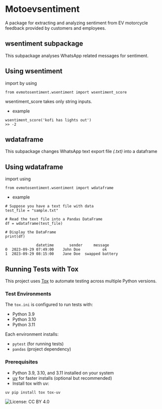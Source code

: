 # Motoevsentiment 
A package for extracting and analyzing sentiment from EV motorcycle feedback provided by customers and employees.

## wsentiment subpackage
This subpackage analyses WhatsApp related messages for sentiment.

## Using wsentiment

import by using
```
from evmotosentiment.wsentiment import wsentiment_score
```
wsentiment_score takes only string inputs.

- example

```
wsentiment_score('kofi has lights out')
>> -2
```

## wdataframe
This subpackage changes WhatsApp text export file *(.txt)* into a dataframe

## Using wdataframe

import using
```
from evmotosentiment.wsentiment import wdataframe
```

- example
```
# Suppose you have a text file with data
test_file = "sample.txt"

# Read the text file into a Pandas DataFrame
df = wdataframe(test_file)

# Display the DataFrame
print(df)

              datetime       sender     message
0  2023-09-29 07:49:00    John Doe          ok
1  2023-09-29 08:15:00    Jane Doe  swapped battery
```
## Running Tests with Tox

This project uses [Tox](https://tox.wiki/) to automate testing across multiple Python versions.

### Test Environments
The `tox.ini` is configured to run tests with:
- Python 3.9
- Python 3.10
- Python 3.11

Each environment installs:
- `pytest` (for running tests)
- `pandas` (project dependency)

### Prerequisites
- Python 3.9, 3.10, and 3.11 installed on your system
- [uv](https://github.com/astral-sh/uv) for faster installs (optional but recommended)
- Install tox with uv:
```bash
uv pip install tox tox-uv
```
![License: CC BY 4.0](https://img.shields.io/badge/License-CC%20BY%204.0-lightgrey.svg)